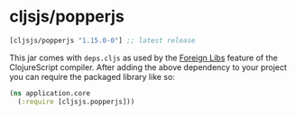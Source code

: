 # cljsjs/popperjs

[](dependency)
```clojure
[cljsjs/popperjs "1.15.0-0"] ;; latest release
```
[](/dependency)

This jar comes with `deps.cljs` as used by the [Foreign Libs][flibs] feature
of the ClojureScript compiler. After adding the above dependency to your project
you can require the packaged library like so:

```clojure
(ns application.core
  (:require [cljsjs.popperjs]))
```

[flibs]: https://clojurescript.org/reference/packaging-foreign-deps
